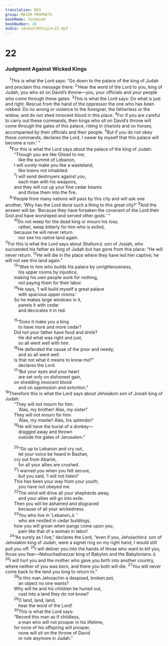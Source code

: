 ```yaml
---
translation: NIV
group: MAJOR PROPHETS
bookName: Jeremiah 
bookNumber: 24
audio: \Audio\NIV\gie\22.mp3
---
```


<div class="title"><h1>22</h1><h3>Judgment Against Wicked Kings </h3></div>
<span class="verse gie_22_1"> <sup>1</sup>This is what the Lord says: “Go down to the palace of the king of Judah and proclaim this message there: </span>
<span class="verse gie_22_2"><sup>2</sup>‘Hear the word of the Lord to you, king of Judah, you who sit on David’s throne—you, your officials and your people who come through these gates. </span>
<span class="verse gie_22_3"><sup>3</sup>This is what the Lord says: Do what is just and right. Rescue from the hand of the oppressor the one who has been robbed. Do no wrong or violence to the foreigner, the fatherless or the widow, and do not shed innocent blood in this place. </span>
<span class="verse gie_22_4"><sup>4</sup>For if you are careful to carry out these commands, then kings who sit on David’s throne will come through the gates of this palace, riding in chariots and on horses, accompanied by their officials and their people. </span>
<span class="verse gie_22_5"><sup>5</sup>But if you do not obey these commands, declares the Lord, I swear by myself that this palace will become a ruin.’ ” <br/></span>
<span class="verse gie_22_6"> <sup>6</sup>For this is what the Lord says about the palace of the king of Judah: <br/>  “Though you are like Gilead to me, <br/>   like the summit of Lebanon, <br/>  I will surely make you like a wasteland, <br/>   like towns not inhabited. <br/></span>
<span class="verse gie_22_7">  <sup>7</sup>I will send destroyers against you, <br/>   each man with his weapons, <br/>  and they will cut up your fine cedar beams <br/>   and throw them into the fire. <br/></span>
<span class="verse gie_22_8"> <sup>8</sup>“People from many nations will pass by this city and will ask one another, ‘Why has the Lord done such a thing to this great city?’ </span>
<span class="verse gie_22_9"><sup>9</sup>And the answer will be: ‘Because they have forsaken the covenant of the Lord their God and have worshiped and served other gods.’ ” <br/></span>
<span class="verse gie_22_10">  <sup>10</sup>Do not weep for the dead king or mourn his loss; <br/>   rather, weep bitterly for him who is exiled, <br/>  because he will never return <br/>   nor see his native land again. <br/></span>
<span class="verse gie_22_11"><sup>11</sup>For this is what the Lord says about Shallum<a data-toggle="tooltip" data-placement="bottom" title="Also called Jehoahaz">⚓</a> son of Josiah, who succeeded his father as king of Judah but has gone from this place: “He will never return. </span>
<span class="verse gie_22_12"><sup>12</sup>He will die in the place where they have led him captive; he will not see this land again.” <br/></span>
<span class="verse gie_22_13">  <sup>13</sup>“Woe to him who builds his palace by unrighteousness, <br/>   his upper rooms by injustice, <br/>  making his own people work for nothing, <br/>   not paying them for their labor. <br/></span>
<span class="verse gie_22_14">  <sup>14</sup>He says, ‘I will build myself a great palace <br/>   with spacious upper rooms.’ <br/>  So he makes large windows in it, <br/>   panels it with cedar <br/>   and decorates it in red. <br/><br/></span>
<span class="verse gie_22_15">  <sup>15</sup>“Does it make you a king <br/>   to have more and more cedar? <br/>  Did not your father have food and drink? <br/>   He did what was right and just, <br/>   so all went well with him. <br/></span>
<span class="verse gie_22_16">  <sup>16</sup>He defended the cause of the poor and needy, <br/>   and so all went well. <br/>  Is that not what it means to know me?” <br/>   declares the Lord. <br/></span>
<span class="verse gie_22_17">  <sup>17</sup>“But your eyes and your heart <br/>   are set only on dishonest gain, <br/>  on shedding innocent blood <br/>   and on oppression and extortion.” <br/></span>
<span class="verse gie_22_18"><sup>18</sup>Therefore this is what the Lord says about Jehoiakim son of Josiah king of Judah: <br/>  “They will not mourn for him: <br/>   ‘Alas, my brother! Alas, my sister!’ <br/>  They will not mourn for him: <br/>   ‘Alas, my master! Alas, his splendor!’ <br/></span>
<span class="verse gie_22_19">  <sup>19</sup>He will have the burial of a donkey— <br/>   dragged away and thrown <br/>   outside the gates of Jerusalem.” <br/><br/></span>
<span class="verse gie_22_20">  <sup>20</sup>“Go up to Lebanon and cry out, <br/>   let your voice be heard in Bashan, <br/>  cry out from Abarim, <br/>   for all your allies are crushed. <br/></span>
<span class="verse gie_22_21">  <sup>21</sup>I warned you when you felt secure, <br/>   but you said, ‘I will not listen!’ <br/>  This has been your way from your youth; <br/>   you have not obeyed me. <br/></span>
<span class="verse gie_22_22">  <sup>22</sup>The wind will drive all your shepherds away, <br/>   and your allies will go into exile. <br/>  Then you will be ashamed and disgraced <br/>   because of all your wickedness. <br/></span>
<span class="verse gie_22_23">  <sup>23</sup>You who live in ‘Lebanon,<a data-toggle="tooltip" data-placement="bottom" title="That is, the palace in Jerusalem (see 1 Kings 7:2)">⚓</a> ’ <br/>   who are nestled in cedar buildings, <br/>  how you will groan when pangs come upon you, <br/>   pain like that of a woman in labor! <br/></span>
<span class="verse gie_22_24"> <sup>24</sup>“As surely as I live,” declares the Lord, “even if you, Jehoiachin<a data-toggle="tooltip" data-placement="bottom" title="Hebrew Koniah, a variant of Jehoiachin ; also in verse 28">⚓</a> son of Jehoiakim king of Judah, were a signet ring on my right hand, I would still pull you off. </span>
<span class="verse gie_22_25"><sup>25</sup>I will deliver you into the hands of those who want to kill you, those you fear—Nebuchadnezzar king of Babylon and the Babylonians.<a data-toggle="tooltip" data-placement="bottom" title="Or Chaldeans">⚓</a></span>
<span class="verse gie_22_26"><sup>26</sup>I will hurl you and the mother who gave you birth into another country, where neither of you was born, and there you both will die. </span>
<span class="verse gie_22_27"><sup>27</sup>You will never come back to the land you long to return to.” <br/></span>
<span class="verse gie_22_28">  <sup>28</sup>Is this man Jehoiachin a despised, broken pot, <br/>   an object no one wants? <br/>  Why will he and his children be hurled out, <br/>   cast into a land they do not know? <br/></span>
<span class="verse gie_22_29">  <sup>29</sup>O land, land, land, <br/>   hear the word of the Lord! <br/></span>
<span class="verse gie_22_30">  <sup>30</sup>This is what the Lord says: <br/>  “Record this man as if childless, <br/>   a man who will not prosper in his lifetime, <br/>  for none of his offspring will prosper, <br/>   none will sit on the throne of David <br/>   or rule anymore in Judah.” <br/></span>
